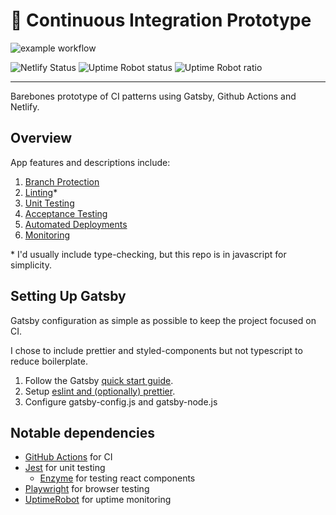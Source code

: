 # 🤖 Continuous Integration Prototype

![example workflow](https://github.com/cjsheets/gatsby-netlify-ci/actions/workflows/on-pull-request.yml/badge.svg)

![Netlify Status](https://img.shields.io/netlify/f9a9caf9-fae4-4d71-80be-87563c371d04)
![Uptime Robot status](https://img.shields.io/uptimerobot/status/m789227343-2d706ab9076fd7bf0341772f.svg)
![Uptime Robot ratio](https://img.shields.io/uptimerobot/ratio/m789227343-2d706ab9076fd7bf0341772f.svg)

---

Barebones prototype of CI patterns using Gatsby, Github Actions and Netlify.

## Overview

App features and descriptions include:

1. [Branch Protection](https://gatsby-netlify-ci.netlify.app/branch-protection)
1. [Linting](https://gatsby-netlify-ci.netlify.app/linting)\*
1. [Unit Testing](https://gatsby-netlify-ci.netlify.app/unit-testing)
1. [Acceptance Testing](https://gatsby-netlify-ci.netlify.app/acceptance-testing)
1. [Automated Deployments](https://gatsby-netlify-ci.netlify.app/automated-deployments)
1. [Monitoring](https://gatsby-netlify-ci.netlify.app/branch-monitoring)

\* I'd usually include type-checking, but this repo is in javascript for simplicity.

## Setting Up Gatsby

Gatsby configuration as simple as possible to keep the project focused on CI.

I chose to include prettier and styled-components but not typescript to reduce boilerplate.

1. Follow the Gatsby [quick start guide](https://www.gatsbyjs.com/docs/quick-start/).
1. Setup [eslint and (optionally) prettier](https://www.gatsbyjs.com/plugins/gatsby-plugin-prettier-eslint/).
1. Configure gatsby-config.js and gatsby-node.js

## Notable dependencies

- [GitHub Actions](https://github.com/features/actions) for CI
- [Jest](https://jestjs.io/) for unit testing
  - [Enzyme](https://enzymejs.github.io/enzyme/) for testing react components
- [Playwright](https://playwright.dev/) for browser testing
- [UptimeRobot](https://uptimerobot.com/) for uptime monitoring
